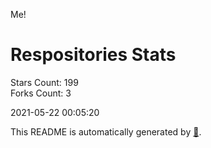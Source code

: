 Me!

# Respositories Stats
Stars Count: 199  
Forks Count: 3

2021-05-22 00:05:20  

This README is automatically generated by [🐰](https://github.com/rnitta/rnitta).
